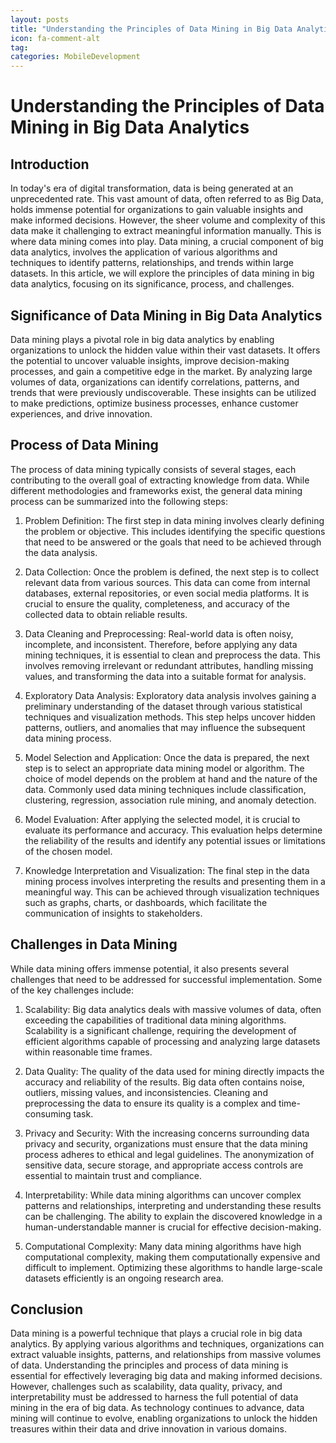 ```yaml
---
layout: posts
title: "Understanding the Principles of Data Mining in Big Data Analytics"
icon: fa-comment-alt
tag:      
categories: MobileDevelopment
---
```



# Understanding the Principles of Data Mining in Big Data Analytics

## Introduction

In today's era of digital transformation, data is being generated at an unprecedented rate. This vast amount of data, often referred to as Big Data, holds immense potential for organizations to gain valuable insights and make informed decisions. However, the sheer volume and complexity of this data make it challenging to extract meaningful information manually. This is where data mining comes into play. Data mining, a crucial component of big data analytics, involves the application of various algorithms and techniques to identify patterns, relationships, and trends within large datasets. In this article, we will explore the principles of data mining in big data analytics, focusing on its significance, process, and challenges.

## Significance of Data Mining in Big Data Analytics

Data mining plays a pivotal role in big data analytics by enabling organizations to unlock the hidden value within their vast datasets. It offers the potential to uncover valuable insights, improve decision-making processes, and gain a competitive edge in the market. By analyzing large volumes of data, organizations can identify correlations, patterns, and trends that were previously undiscoverable. These insights can be utilized to make predictions, optimize business processes, enhance customer experiences, and drive innovation.

## Process of Data Mining

The process of data mining typically consists of several stages, each contributing to the overall goal of extracting knowledge from data. While different methodologies and frameworks exist, the general data mining process can be summarized into the following steps:

1. Problem Definition: The first step in data mining involves clearly defining the problem or objective. This includes identifying the specific questions that need to be answered or the goals that need to be achieved through the data analysis.

2. Data Collection: Once the problem is defined, the next step is to collect relevant data from various sources. This data can come from internal databases, external repositories, or even social media platforms. It is crucial to ensure the quality, completeness, and accuracy of the collected data to obtain reliable results.

3. Data Cleaning and Preprocessing: Real-world data is often noisy, incomplete, and inconsistent. Therefore, before applying any data mining techniques, it is essential to clean and preprocess the data. This involves removing irrelevant or redundant attributes, handling missing values, and transforming the data into a suitable format for analysis.

4. Exploratory Data Analysis: Exploratory data analysis involves gaining a preliminary understanding of the dataset through various statistical techniques and visualization methods. This step helps uncover hidden patterns, outliers, and anomalies that may influence the subsequent data mining process.

5. Model Selection and Application: Once the data is prepared, the next step is to select an appropriate data mining model or algorithm. The choice of model depends on the problem at hand and the nature of the data. Commonly used data mining techniques include classification, clustering, regression, association rule mining, and anomaly detection.

6. Model Evaluation: After applying the selected model, it is crucial to evaluate its performance and accuracy. This evaluation helps determine the reliability of the results and identify any potential issues or limitations of the chosen model.

7. Knowledge Interpretation and Visualization: The final step in the data mining process involves interpreting the results and presenting them in a meaningful way. This can be achieved through visualization techniques such as graphs, charts, or dashboards, which facilitate the communication of insights to stakeholders.

## Challenges in Data Mining

While data mining offers immense potential, it also presents several challenges that need to be addressed for successful implementation. Some of the key challenges include:

1. Scalability: Big data analytics deals with massive volumes of data, often exceeding the capabilities of traditional data mining algorithms. Scalability is a significant challenge, requiring the development of efficient algorithms capable of processing and analyzing large datasets within reasonable time frames.

2. Data Quality: The quality of the data used for mining directly impacts the accuracy and reliability of the results. Big data often contains noise, outliers, missing values, and inconsistencies. Cleaning and preprocessing the data to ensure its quality is a complex and time-consuming task.

3. Privacy and Security: With the increasing concerns surrounding data privacy and security, organizations must ensure that the data mining process adheres to ethical and legal guidelines. The anonymization of sensitive data, secure storage, and appropriate access controls are essential to maintain trust and compliance.

4. Interpretability: While data mining algorithms can uncover complex patterns and relationships, interpreting and understanding these results can be challenging. The ability to explain the discovered knowledge in a human-understandable manner is crucial for effective decision-making.

5. Computational Complexity: Many data mining algorithms have high computational complexity, making them computationally expensive and difficult to implement. Optimizing these algorithms to handle large-scale datasets efficiently is an ongoing research area.

## Conclusion

Data mining is a powerful technique that plays a crucial role in big data analytics. By applying various algorithms and techniques, organizations can extract valuable insights, patterns, and relationships from massive volumes of data. Understanding the principles and process of data mining is essential for effectively leveraging big data and making informed decisions. However, challenges such as scalability, data quality, privacy, and interpretability must be addressed to harness the full potential of data mining in the era of big data. As technology continues to advance, data mining will continue to evolve, enabling organizations to unlock the hidden treasures within their data and drive innovation in various domains.